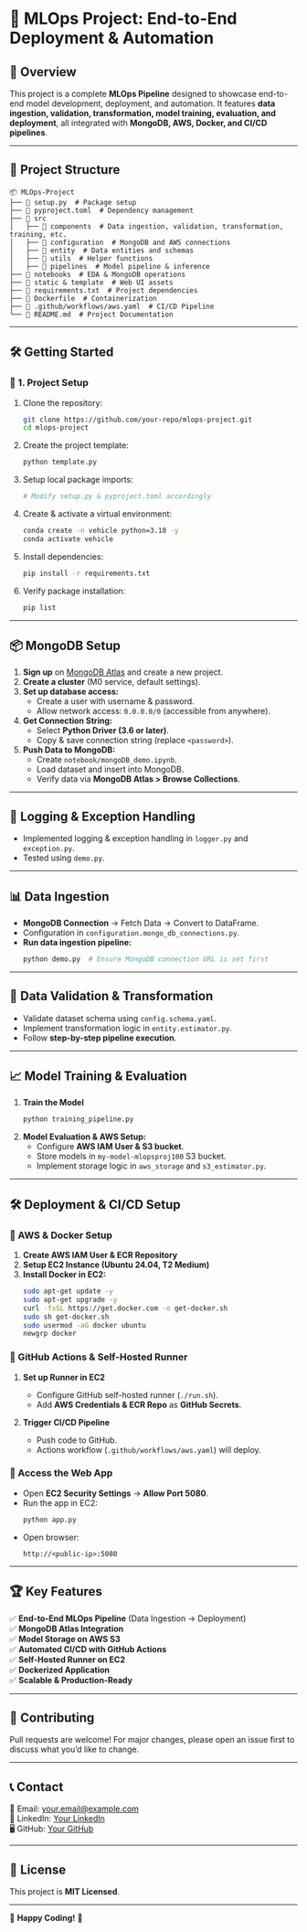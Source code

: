 # 🚀 MLOps Project: End-to-End Deployment & Automation

## 📌 Overview
This project is a complete **MLOps Pipeline** designed to showcase end-to-end model development, deployment, and automation. It features **data ingestion, validation, transformation, model training, evaluation, and deployment**, all integrated with **MongoDB, AWS, Docker, and CI/CD pipelines**.

---
## 📂 Project Structure
```
📦 MLOps-Project
├── 📜 setup.py  # Package setup
├── 📜 pyproject.toml  # Dependency management
├── 📂 src
│   ├── 📂 components  # Data ingestion, validation, transformation, training, etc.
│   ├── 📂 configuration  # MongoDB and AWS connections
│   ├── 📂 entity  # Data entities and schemas
│   ├── 📂 utils  # Helper functions
│   ├── 📂 pipelines  # Model pipeline & inference
├── 📂 notebooks  # EDA & MongoDB operations
├── 📂 static & template  # Web UI assets
├── 📜 requirements.txt  # Project dependencies
├── 📜 Dockerfile  # Containerization
├── 📜 .github/workflows/aws.yaml  # CI/CD Pipeline
└── 📜 README.md  # Project Documentation
```

---
## 🛠️ Getting Started

### 🔹 1. Project Setup
1. Clone the repository:
   ```bash
   git clone https://github.com/your-repo/mlops-project.git
   cd mlops-project
   ```
2. Create the project template:
   ```bash
   python template.py
   ```
3. Setup local package imports:
   ```bash
   # Modify setup.py & pyproject.toml accordingly
   ```
4. Create & activate a virtual environment:
   ```bash
   conda create -n vehicle python=3.10 -y
   conda activate vehicle
   ```
5. Install dependencies:
   ```bash
   pip install -r requirements.txt
   ```
6. Verify package installation:
   ```bash
   pip list
   ```

---
## 📦 MongoDB Setup
1. **Sign up** on [MongoDB Atlas](https://www.mongodb.com/atlas) and create a new project.
2. **Create a cluster** (M0 service, default settings).
3. **Set up database access:**
   - Create a user with username & password.
   - Allow network access: `0.0.0.0/0` (accessible from anywhere).
4. **Get Connection String:**
   - Select **Python Driver (3.6 or later)**.
   - Copy & save connection string (replace `<password>`).
5. **Push Data to MongoDB:**
   - Create `notebook/mongoDB_demo.ipynb`.
   - Load dataset and insert into MongoDB.
   - Verify data via **MongoDB Atlas > Browse Collections**.

---
## 📌 Logging & Exception Handling
- Implemented logging & exception handling in `logger.py` and `exception.py`.
- Tested using `demo.py`.

---
## 📊 Data Ingestion
- **MongoDB Connection** → Fetch Data → Convert to DataFrame.
- Configuration in `configuration.mongo_db_connections.py`.
- **Run data ingestion pipeline:**
  ```bash
  python demo.py  # Ensure MongoDB connection URL is set first
  ```

---
## 🔎 Data Validation & Transformation
- Validate dataset schema using `config.schema.yaml`.
- Implement transformation logic in `entity.estimator.py`.
- Follow **step-by-step pipeline execution**.

---
## 📈 Model Training & Evaluation
1. **Train the Model**
   ```bash
   python training_pipeline.py
   ```
2. **Model Evaluation & AWS Setup:**
   - Configure **AWS IAM User & S3 bucket**.
   - Store models in `my-model-mlopsproj100` S3 bucket.
   - Implement storage logic in `aws_storage` and `s3_estimator.py`.

---
## 🛠️ Deployment & CI/CD Setup
### 🔹 AWS & Docker Setup
1. **Create AWS IAM User & ECR Repository**
2. **Setup EC2 Instance (Ubuntu 24.04, T2 Medium)**
3. **Install Docker in EC2:**
   ```bash
   sudo apt-get update -y
   sudo apt-get upgrade -y
   curl -fsSL https://get.docker.com -o get-docker.sh
   sudo sh get-docker.sh
   sudo usermod -aG docker ubuntu
   newgrp docker
   ```

### 🔹 GitHub Actions & Self-Hosted Runner
1. **Set up Runner in EC2**
   - Configure GitHub self-hosted runner (`./run.sh`).
   - Add **AWS Credentials & ECR Repo** as **GitHub Secrets**.

2. **Trigger CI/CD Pipeline**
   - Push code to GitHub.
   - Actions workflow (`.github/workflows/aws.yaml`) will deploy.

### 🔹 Access the Web App
- Open **EC2 Security Settings** → **Allow Port 5080**.
- Run the app in EC2:
  ```bash
  python app.py
  ```
- Open browser:
  ```
  http://<public-ip>:5080
  ```

---
## 🏆 Key Features
✅ **End-to-End MLOps Pipeline** (Data Ingestion → Deployment)  
✅ **MongoDB Atlas Integration**  
✅ **Model Storage on AWS S3**  
✅ **Automated CI/CD with GitHub Actions**  
✅ **Self-Hosted Runner on EC2**  
✅ **Dockerized Application**  
✅ **Scalable & Production-Ready**  

---
## 🤝 Contributing
Pull requests are welcome! For major changes, please open an issue first to discuss what you’d like to change.

---
## 📞 Contact
📧 Email: your.email@example.com  
🔗 LinkedIn: [Your LinkedIn](https://www.linkedin.com/in/yourprofile/)  
🖥️ GitHub: [Your GitHub](https://github.com/yourprofile/)  

---
## 📜 License
This project is **MIT Licensed**.

---
🚀 **Happy Coding!** 🎯
